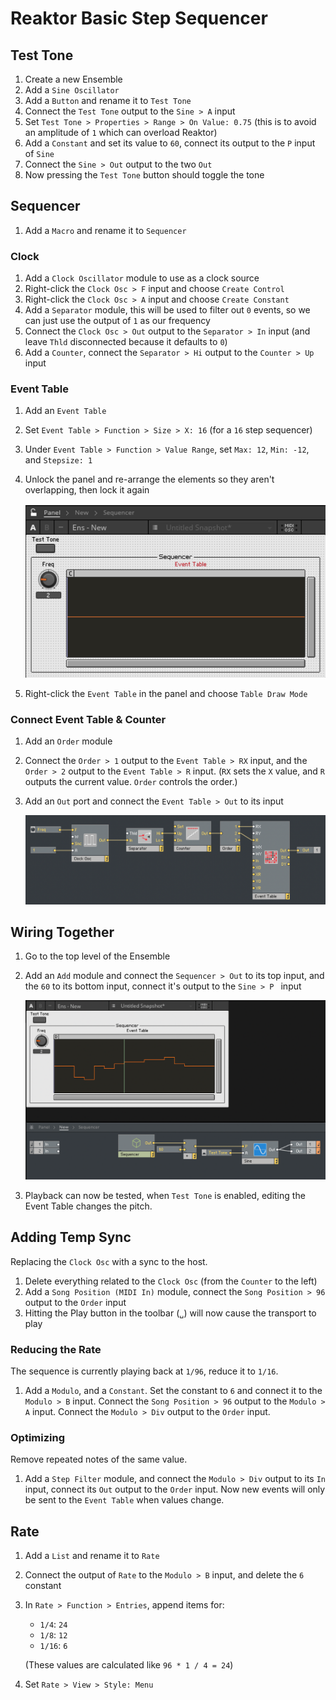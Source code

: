 # Reaktor Basic Step Sequencer

## Test Tone

1. Create a new Ensemble
2. Add a `Sine Oscillator`
3. Add a `Button` and rename it to `Test Tone`
4. Connect the `Test Tone` output to the `Sine > A` input
5. Set `Test Tone > Properties > Range > On Value: 0.75` (this is to avoid an amplitude of `1` which can overload Reaktor)
6. Add a `Constant` and set its value to `60`, connect its output to the `P` input of `Sine`
7. Connect the `Sine > Out` output to the two `Out`
8. Now pressing the `Test Tone` button should toggle the tone

## Sequencer

1. Add a `Macro` and rename it to `Sequencer`

### Clock

1. Add a `Clock Oscillator` module to use as a clock source
2. Right-click the `Clock Osc > F` input and choose `Create Control`
3. Right-click the `Clock Osc > A` input and choose `Create Constant`
4. Add a `Separator` module, this will be used to filter out `0` events, so we can just use the output of `1` as our frequency
5. Connect the `Clock Osc > Out` output to the `Separator > In` input (and leave `Thld` disconnected because it defaults to `0`)
6. Add a `Counter`, connect the `Separator > Hi` output to the `Counter > Up` input

### Event Table

1. Add an `Event Table`
2. Set `Event Table > Function > Size > X: 16` (for a `16` step sequencer)
3. Under `Event Table > Function > Value Range`, set `Max: 12`, `Min: -12`, and `Stepsize: 1`
4. Unlock the panel and re-arrange the elements so they aren't overlapping, then lock it again

    ![Event Table Panel](assets/reaktor-basic-step-sequencer-event-table-panel.png)

5. Right-click the `Event Table` in the panel and choose `Table Draw Mode`

### Connect Event Table & Counter

1. Add an `Order` module
2. Connect the `Order > 1` output to the `Event Table > RX` input, and the `Order > 2` output to the `Event Table > R` input. (`RX` sets the `X` value, and `R` outputs the current value. `Order` controls the order.)
3. Add an `Out` port and connect the `Event Table > Out` to its input

    ![Sequencer](assets/basic-step-sequencer/reaktor-basic-step-sequencer-sequencer.png)

## Wiring Together

1. Go to the top level of the Ensemble
2. Add an `Add` module and connect the `Sequencer > Out` to its top input, and the `60` to its bottom input, connect it's output to the `Sine > P ` input

    ![Demo Test Tone](assets/basic-step-sequencer/reaktor-basic-step-sequencer-demo-test-tone.png)

3. Playback can now be tested, when `Test Tone` is enabled, editing the Event Table changes the pitch.

## Adding Temp Sync

Replacing the `Clock Osc` with a sync to the host.

1. Delete everything related to the `Clock Osc` (from the `Counter` to the left)
2. Add a `Song Position (MIDI In)` module, connect the `Song Position > 96` output to the `Order` input
3. Hitting the Play button in the toolbar (`␣`) will now cause the transport to play

### Reducing the Rate

The sequence is currently playing back at `1/96`, reduce it to `1/16`.

1. Add a `Modulo`, and a `Constant`. Set the constant to `6` and connect it to the `Modulo > B` input. Connect the `Song Position > 96` output to the `Modulo > A` input. Connect the `Modulo > Div` output to the `Order` input.

### Optimizing

Remove repeated notes of the same value.

1. Add a `Step Filter` module, and connect the `Modulo > Div` output to its `In` input, connect its `Out` output to the `Order` input. Now new events will only be sent to the `Event Table` when values change.

## Rate

1. Add a `List` and rename it to `Rate`
2. Connect the output of `Rate` to the `Modulo > B` input, and delete the `6` constant
3. In `Rate > Function > Entries`, append items for:
    - `1/4`: `24`
    - `1/8`: `12`
    - `1/16`: `6`

    (These values are calculated like `96 * 1 / 4 = 24`)
4. Set `Rate > View > Style: Menu`
